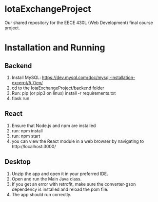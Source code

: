 # IotaExchangeProject
Our shared repository for the EECE 430L (Web Development) final course project.

# Installation and Running
## Backend
1. Install MySQL: https://dev.mysql.com/doc/mysql-installation-excerpt/5.7/en/
2. cd to the IotaExchangeProject/backend folder
3. Run: pip (or pip3 on linux) install -r requirements.txt
4. flask run
## React
1. Ensure that Node.js and npm are installed
2. run: npm install
3. run: npm start
4. you can view the React module in a web browser by navigating to http://localhost:3000/
## Desktop
1. Unzip the app and open it in your preferred IDE.
2. Open and run the Main Java class. 
3. If you get an error with retrofit, make sure the converter-gson dependency is installed and reload the pom file.
4. The app should run correctly.
